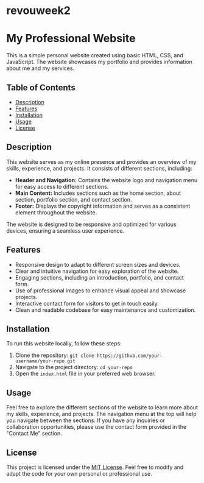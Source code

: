 # revouweek2
# My Professional Website

This is a simple personal website created using basic HTML, CSS, and JavaScript. The website showcases my portfolio and provides information about me and my services.

## Table of Contents

- [Description](#description)
- [Features](#features)
- [Installation](#installation)
- [Usage](#usage)
- [License](#license)

## Description

This website serves as my online presence and provides an overview of my skills, experience, and projects. It consists of different sections, including:

- **Header and Navigation:** Contains the website logo and navigation menu for easy access to different sections.
- **Main Content:** Includes sections such as the home section, about section, portfolio section, and contact section.
- **Footer:** Displays the copyright information and serves as a consistent element throughout the website.

The website is designed to be responsive and optimized for various devices, ensuring a seamless user experience.

## Features

- Responsive design to adapt to different screen sizes and devices.
- Clear and intuitive navigation for easy exploration of the website.
- Engaging sections, including an introduction, portfolio, and contact form.
- Use of professional images to enhance visual appeal and showcase projects.
- Interactive contact form for visitors to get in touch easily.
- Clean and readable codebase for easy maintenance and customization.

## Installation

To run this website locally, follow these steps:

1. Clone the repository: `git clone https://github.com/your-username/your-repo.git`
2. Navigate to the project directory: `cd your-repo`
3. Open the `index.html` file in your preferred web browser.

## Usage

Feel free to explore the different sections of the website to learn more about my skills, experience, and projects. The navigation menu at the top will help you navigate between the sections. If you have any inquiries or collaboration opportunities, please use the contact form provided in the "Contact Me" section.

## License

This project is licensed under the [MIT License](LICENSE). Feel free to modify and adapt the code for your own personal or professional use.


